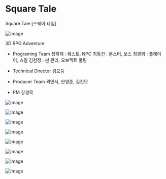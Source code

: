 # Square Tale
Square Tale [스퀘어 테일]

![image](https://user-images.githubusercontent.com/67626785/107297785-64f0e380-6ab7-11eb-8ea8-9862077b4af4.png)

3D RPG Adventure

- Programing Team 
정희재 : 퀘스트, NPC
최동건 : 몬스터, 보스
정광희 : 플레이어, 스킬
김현정 : 씬 관리, 오브젝트 풀링

- Technical Director
김으뜸

- Producer Team
곽민서, 안영준, 김진모

- PM
강경묵


![image](https://user-images.githubusercontent.com/67626785/107298130-1e4fb900-6ab8-11eb-830d-9920fc1d8bdf.png)

![image](https://user-images.githubusercontent.com/67626785/107298190-36bfd380-6ab8-11eb-8108-475cb4e40e14.png)

![image](https://user-images.githubusercontent.com/67626785/107298215-44755900-6ab8-11eb-9e93-4741773a7926.png)

![image](https://user-images.githubusercontent.com/67626785/107298245-53f4a200-6ab8-11eb-8189-439fb2e77761.png)

![image](https://user-images.githubusercontent.com/67626785/107298276-6373eb00-6ab8-11eb-84fa-f23c6edba0e6.png)

![image](https://user-images.githubusercontent.com/67626785/107298299-71297080-6ab8-11eb-8ca0-490639d1e3c2.png)

![image](https://user-images.githubusercontent.com/67626785/107298337-84d4d700-6ab8-11eb-9014-cc691da2ea35.png)

![image](https://user-images.githubusercontent.com/67626785/107298494-e006c980-6ab8-11eb-94c0-8dad145d1dde.png)
